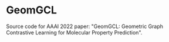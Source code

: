 # GeomGCL
Source code for AAAI 2022 paper: "GeomGCL: Geometric Graph Contrastive Learning for Molecular Property Prediction".
